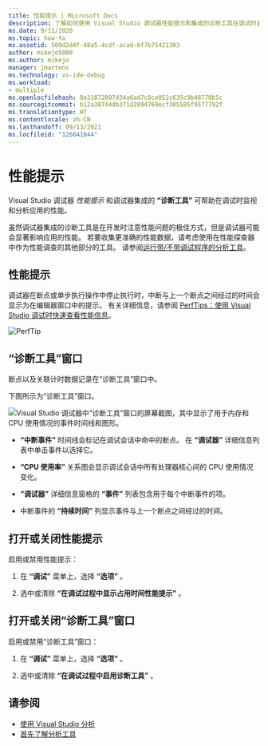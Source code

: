 ```yaml
---
title: 性能提示 | Microsoft Docs
description: 了解如何使用 Visual Studio 调试器性能提示和集成的诊断工具在调试时监视和分析应用的性能。
ms.date: 9/11/2020
ms.topic: how-to
ms.assetid: 509d2d4f-48a5-4cdf-acad-6f7b75421303
author: mikejo5000
ms.author: mikejo
manager: jmartens
ms.technology: vs-ide-debug
ms.workload:
- multiple
ms.openlocfilehash: 8a31872097d34a6ad7c8ce052c635c9b48770b5c
ms.sourcegitcommit: b12a38744db371d2894769ecf305585f9577792f
ms.translationtype: HT
ms.contentlocale: zh-CN
ms.lasthandoff: 09/13/2021
ms.locfileid: "126641044"
---
```

# <a name="perftips"></a>性能提示

Visual Studio 调试器 *性能提示* 和调试器集成的 **“诊断工具”** 可帮助在调试时监视和分析应用的性能。

虽然调试器集成的诊断工具是在开发时注意性能问题的极佳方式，但是调试器可能会显著影响应用的性能。 若要收集更准确的性能数据，请考虑使用在性能探查器中作为性能调查的其他部分的工具。 请参阅[运行带/不带调试程序的分析工具](../profiling/running-profiling-tools-with-or-without-the-debugger.md)。

## <a name="perftips"></a>性能提示

调试器在断点或单步执行操作中停止执行时，中断与上一个断点之间经过的时间会显示为在编辑器窗口中的提示。 有关详细信息，请参阅 [PerfTips：使用 Visual Studio 调试时快速查看性能信息](https://devblogs.microsoft.com/devops/perftips-performance-information-at-a-glance-while-debugging-with-visual-studio/)。

![PerfTip](../profiling/media/dbgdiag_perf_perftip.png "DBGDIAG_PERF_PerfTip")

## <a name="diagnostics-tools-window"></a>“诊断工具”窗口

断点以及关联计时数据记录在“诊断工具”窗口中。

下图所示为“诊断工具”窗口。

![Visual Studio 调试器中“诊断工具”窗口的屏幕截图，其中显示了用于内存和 CPU 使用情况的事件时间线和图形。](../profiling/media/diagnostictools-update1.png)

- **“中断事件”** 时间线会标记在调试会话中命中的断点。 在 **“调试器”** 详细信息列表中单击事件以选择它。

- **“CPU 使用率”** 关系图会显示调试会话中所有处理器核心间的 CPU 使用情况变化。

- **“调试器”** 详细信息窗格的 **“事件”** 列表包含用于每个中断事件的项。

- 中断事件的 **“持续时间”** 列显示事件与上一个断点之间经过的时间。

## <a name="turn-perftips-on-or-off"></a>打开或关闭性能提示

启用或禁用性能提示：

1. 在 **“调试”** 菜单上，选择 **“选项”** 。

2. 选中或清除 **“在调试过程中显示占用时间性能提示”** 。

## <a name="turn-the-diagnostic-tools-window-on-or-off"></a>打开或关闭“诊断工具”窗口

启用或禁用“诊断工具”窗口：

1. 在 **“调试”** 菜单上，选择 **“选项”** 。

2. 选中或清除 **“在调试过程中启用诊断工具”** 。

## <a name="see-also"></a>请参阅

- [使用 Visual Studio 分析](../profiling/index.yml)
- [首先了解分析工具](../profiling/profiling-feature-tour.md)
